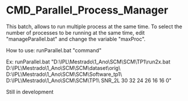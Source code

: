 # CMD_Parallel_Process_Manager

This batch, allows to run multiple process at the same time. 
To select the number of processes to be running at the same time, edit "manageParallel.bat" and change the variable "maxProc".

How to use:
runParallel.bat "command"

Ex:
runParallel.bat "D:\IPL\Mestrado\1_Ano\SCM\SCM\TP1\run2x.bat D:\IPL\Mestrado\1_Ano\SCM\SCM\dataset\orig\       D:\IPL\Mestrado\1_Ano\SCM\SCM\Software_tp1\ D:\IPL\Mestrado\1_Ano\SCM\SCM\TP1\ SNR_2L 30 32 24 26 16 16 0"


Still in development
